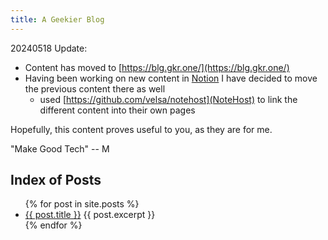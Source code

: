 ```yaml
---
title: A Geekier Blog
---
```


20240518 Update: 
- Content has moved to [https://blg.gkr.one/](https://blg.gkr.one/)
- Having been working on new content in [Notion](https://notion.so) I have decided to move the previous content there as well
  - used [https://github.com/velsa/notehost](NoteHost) to link the different content into their own pages

Hopefully, this content proves useful to you, as they are for me.

"Make Good Tech"  -- M
## Index of Posts
<ul>
  {% for post in site.posts %}
    <li>
      <a href="{{ site.baseurl }}{{ post.url }}">{{ post.title }}</a>
      {{ post.excerpt }}
    </li>
  {% endfor %}
</ul>



